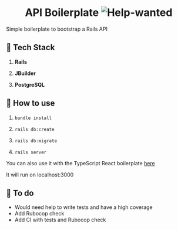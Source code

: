 <h1 align="center">
  API Boilerplate <img alt="Help-wanted" src="https://img.shields.io/badge/help-wanted-brightgreen.svg?style=flat">
</h1>
Simple boilerplate to bootstrap a Rails API

## 🚀 Tech Stack

1.  **Rails**

1.  **JBuilder**

1.  **PostgreSQL**

## 🚀 How to use

1.  `bundle install`

1.  `rails db:create`

1.  `rails db:migrate`

1.  `rails server`

You can also use it with the TypeScript React boilerplate [here](https://github.com/GGrassiant/ts-react-boilerplate)

It will run on localhost:3000

## 🚀 To do
- Would need help to write tests and have a high coverage
- Add Rubocop check
- Add CI with tests and Rubocop check
